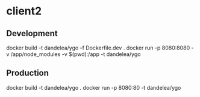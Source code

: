 # client2

## Development

docker build -t dandelea/ygo -f Dockerfile.dev .
docker run -p 8080:8080 -v /app/node_modules -v $(pwd):/app -t dandelea/ygo

## Production

docker build -t dandelea/ygo .
docker run -p 8080:80 -t dandelea/ygo